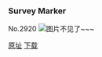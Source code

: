 ### Survey Marker
No.2920
![图片不见了~~~](https://imgs.xkcd.com/comics/survey_marker.png)

[原址](https://xkcd.com//2920) [下载](https://imgs.xkcd.com/comics/survey_marker.png)

